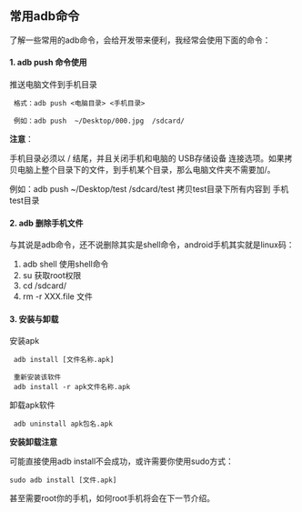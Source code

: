## 常用adb命令

了解一些常用的adb命令，会给开发带来便利，我经常会使用下面的命令：

#### 1. adb push 命令使用

推送电脑文件到手机目录

     格式：adb push <电脑目录> <手机目录>

     例如：adb push  ~/Desktop/000.jpg  /sdcard/

**注意**：

手机目录必须以 / 结尾，并且关闭手机和电脑的 USB存储设备 连接选项。如果拷贝电脑上整个目录下的文件，到手机某个目录，那么电脑文件夹不需要加/。

例如：adb push ~/Desktop/test /sdcard/test    拷贝test目录下所有内容到 手机test目录

#### 2. adb 删除手机文件

与其说是adb命令，还不说删除其实是shell命令，android手机其实就是linux码：

  1. adb shell   使用shell命令
  2. su 获取root权限
  3. cd /sdcard/
  4. rm -r XXX.file 文件

#### 3. 安装与卸载

安装apk

     adb install [文件名称.apk]

     重新安装该软件
     adb install -r apk文件名称.apk

卸载apk软件

     adb uninstall apk包名.apk


**安装卸载注意**

可能直接使用adb install不会成功，或许需要你使用sudo方式：

```
sudo adb install [文件.apk]
```

甚至需要root你的手机，如何root手机将会在下一节介绍。
